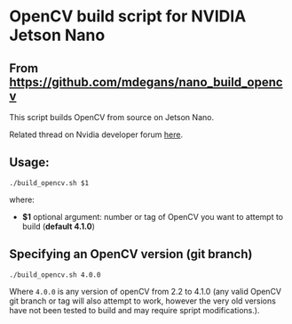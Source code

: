# OpenCV build script for NVIDIA Jetson Nano
## From https://github.com/mdegans/nano_build_opencv

This script builds OpenCV from source on Jetson Nano.

Related thread on Nvidia developer forum 
[here](https://devtalk.nvidia.com/default/topic/1051133/jetson-nano/opencv-build-script/).

## Usage:
```shell
./build_opencv.sh $1
```

where:
- __$1__ optional argument: number or tag of OpenCV you want to attempt to build
  (__default 4.1.0__)

## Specifying an OpenCV version (git branch)
```shell
./build_opencv.sh 4.0.0
```

Where `4.0.0` is any version of openCV from 2.2 to 4.1.0
(any valid OpenCV git branch or tag will also attempt to work, however the very old versions have not been tested to build and may require spript modifications.).
